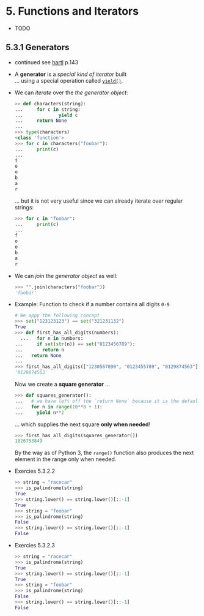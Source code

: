# 5. Functions and Iterators

- TODO

## 5.3.1 Generators

- continued see [hartl](../README.md#hartl) p.143

- A **generator** is a *special kind of iterator* built  
  … using a special operation called [`yield()`](https://docs.python.org/3/reference/datamodel.html#generator-functions).

- We can *iterate* over the *the generator object*:

  ``` Python
  >> def characters(string):
  ...     for c in string:
  ...             yield c
  ...     return None
  ...
  >>> type(characters)
  <class 'function'>
  >>> for c in characters("foobar"):
  ...     print(c)
  ...
  f
  o
  o
  b
  a
  r
  ```

  … but it is not very useful since we can already iterate over regular strings:
  
  ``` Python
  >>> for c in "foobar":
  ...     print(c)
  ... 
  f
  o
  o
  b
  a
  r
  ```

- We can *join* the *generator object* as well:

  ``` Python
  >>> "".join(characters("foobar"))
  'foobar'
  ```

- Example: Function to check if a number contains all digits `0-9`

  ``` Python
  # We appy the following concept
  >>> set("123123123") == set("321231132")
  True
  >>> def first_has_all_digits(numbers):
    ...   for n in numbers:
  ...     if set(str(n)) == set("0123456789"):
  ...       return n
  ...   return None
  ... 
  >>> first_has_all_digits(["1230567890", "0123455789", "0129874563"])
  '0129874563'
  ```

  Now we create a **square generator** …

  ``` Python
  >>> def squares_generator():
  ...   # we have left off the `return None` because it is the default
  ...   for n in range(10**8 + 1):
  ...     yield n**2 
  ```

  … which supplies the next square **only when needed**!

  ``` Python
  >>> first_has_all_digits(squares_generator())
  1026753849
  ```

  By the way as of Python 3, the `range()` function also produces the next element in the range only when needed.

- Exercies 5.3.2.2

  ``` Python
  >> string = "racecar"
  >>> is_palindrome(string)
  True
  >>> string.lower() == string.lower()[::-1]
  True
  >>> string = "foobar"
  >>> is_palindrome(string)
  False
  >>> string.lower() == string.lower()[::-1]
  False
  ```

- Exercies 5.3.2.3

  ``` Python
  >> string = "racecar"
  >>> is_palindrome(string)
  True
  >>> string.lower() == string.lower()[::-1]
  True
  >>> string = "foobar"
  >>> is_palindrome(string)
  False
  >>> string.lower() == string.lower()[::-1]
  False
  ```
